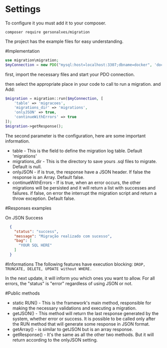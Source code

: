 # Settings

To configure it you must add it to your composer. 

``composer require gersonalves/migration``

The project has the example files for easy understanding. 

#Implementation

```php
use migration\migration;
$myConnection = new PDO("mysql:host=localhost:3307;dbname=docker", 'docker', 'docker', [PDO::ATTR_ERRMODE => PDO::ERRMODE_EXCEPTION]);
```
first, import the necessary files and start your PDO connection. 

then select the appropriate place in your code to call to run a migration. and Add:

```php
$migration = migration::run($myConnection, [
    'table' => 'migracoes',
    'migrations_dir' => 'migrations',
    'onlyJSON' => true,
    'continueWithErrors' => true
]);
$migration->getResponse();
```

The second parameter is the configuration, here are some important information. 

- table - This is the field to define the migration log table. Default 'migrations'
- migrations_dir - This is the directory to save yours .sql files to migrate. Default is null.
- onlyJSON - if is true, the response have a JSON header. If false the response is an Array. Default false.
- continueWithErrors - If is true, when an error occurs, the other migrations will be persisted and it will return a list with successes and failures. if false, on error the interrupt the migration script and return a throw exception. Default false.

#Responses examples

On JSON Success
```JSON
  {
    "status": "success",
    "message": "Migração realizado com sucesso",
    "bag": [
      "YOUR SQL HERE"
    ]
  }
```

#Informations
The following features have execution blocking:
``
DROP, TRUNCATE, DELETE, UPDATE without WHERE.
``

In the next update, it will inform you which ones you want to allow. 
For all errors, the "status" is "error" regardless of using JSON or not. 

#Public methods
- static RUN() - This is the framework's main method, responsible for making the necessary validations and executing a migration. 
- getJSON() - This method will return the last response generated by the system, whether error or success. It is possible to be called only after the RUN method that will generate some response in JSON format.
- getArray() - is similar to getJSON but is an array response.
- getResponse() - It's the same as all the other two methods. But it will return according to the onlyJSON setting. 
